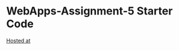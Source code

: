 # WebApps-Assignment-5 Starter Code
[Hosted at](https://44-563-web-apps-f22.github.io/44563-webapps-assignment-5-Harika-Reddy-Kondam/insects.html)